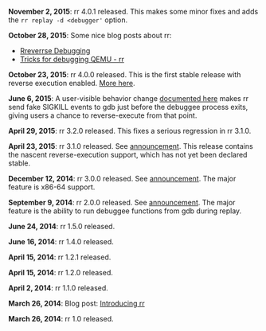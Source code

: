**November 2, 2015**: rr 4.0.1 released. This makes some minor fixes and adds the `rr replay -d <debugger'` option.

**October 28, 2015**: Some nice blog posts about rr:
* [Rreverrse Debugging](http://huonw.github.io/blog/2015/10/rreverse-debugging/)
* [Tricks for debugging QEMU - rr](http://www.linaro.org/blog/core-dump/tricks-for-debugging-qemu-rr/)

**October 23, 2015**: rr 4.0.0 released. This is the first stable release with reverse execution enabled. [More here](http://robert.ocallahan.org/2015/10/rr-40-released-with-reverse-execution.html).

**June 6, 2015**: A user-visible behavior change [documented here](http://robert.ocallahan.org/2015/06/small-change-to-rr-behavior.html) makes rr send fake SIGKILL events to gdb just before the debuggee process exits, giving users a chance to reverse-execute from that point.

**April 29, 2015**: rr 3.2.0 released. This fixes a serious regression in rr 3.1.0.

**April 23, 2015**: rr 3.1.0 released. See [announcement](http://robert.ocallahan.org/2015/04/rr-31-released.html). This release contains the nascent reverse-execution support, which has not yet been declared stable.

**December 12, 2014**: rr 3.0.0 released. See [announcement](http://robert.ocallahan.org/2014/12/rr-30-released-with-x86-64-support.html). The major feature is x86-64 support.

**September 9, 2014**: rr 2.0.0 released. See [announcement](http://robert.ocallahan.org/2014/09/rr-20-released.html). The major feature is the ability to run debuggee functions from gdb during replay.

**June 24, 2014**: rr 1.5.0 released.

**June 16, 2014**: rr 1.4.0 released.

**April 15, 2014**: rr 1.2.1 released.

**April 15, 2014**: rr 1.2.0 released.

**April 2, 2014**: rr 1.1.0 released.

**March 26, 2014**: Blog post: [Introducing rr](http://robert.ocallahan.org/2014/03/introducing-rr.html)

**March 26, 2014**: rr 1.0 released.